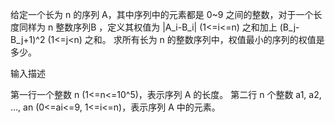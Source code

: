 给定⼀个⻓为 n 的序列 A，其中序列中的元素都是 0~9 之间的整数，对于⼀个⻓度同样为 n 整数序列B
   ，定义其权值为 |A_i-B_i| (1<=i<=n) 之和加上 (B_j-B_j+1)^2 (1<=j<n) 之和。
   求所有⻓为 n 的整数序列中，权值最⼩的序列的权值是多少。

 输入描述
 
 第⼀⾏⼀个整数 n (1<=n<=10^5)，表⽰序列 A 的⻓度。
 第⼆⾏ n 个整数 a1, a2, …, an (0<=ai<=9, 1<=i<=n)，表⽰序列 A 中的元素。